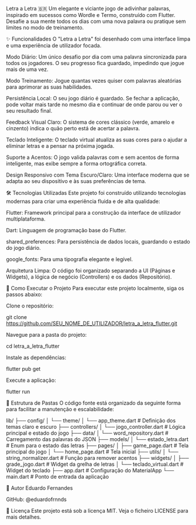 Letra a Letra 🇧🇷
Um elegante e viciante jogo de adivinhar palavras, inspirado em sucessos como Wordle e Termo, construído com Flutter. Desafie a sua mente todos os dias com uma nova palavra ou pratique sem limites no modo de treinamento.

✨ Funcionalidades
O "Letra a Letra" foi desenhado com uma interface limpa e uma experiência de utilizador focada.

Modo Diário: Um único desafio por dia com uma palavra sincronizada para todos os jogadores. O seu progresso fica guardado, impedindo que jogue mais de uma vez.

Modo Treinamento: Jogue quantas vezes quiser com palavras aleatórias para aprimorar as suas habilidades.

Persistência Local: O seu jogo diário é guardado. Se fechar a aplicação, pode voltar mais tarde no mesmo dia e continuar de onde parou ou ver o seu resultado final.

Feedback Visual Claro: O sistema de cores clássico (verde, amarelo e cinzento) indica o quão perto está de acertar a palavra.

Teclado Inteligente: O teclado virtual atualiza as suas cores para o ajudar a eliminar letras e a pensar na próxima jogada.

Suporte a Acentos: O jogo valida palavras com e sem acentos de forma inteligente, mas exibe sempre a forma ortográfica correta.

Design Responsivo com Tema Escuro/Claro: Uma interface moderna que se adapta ao seu dispositivo e às suas preferências de tema.

🛠️ Tecnologias Utilizadas
Este projeto foi construído utilizando tecnologias modernas para criar uma experiência fluida e de alta qualidade:

Flutter: Framework principal para a construção da interface de utilizador multiplataforma.

Dart: Linguagem de programação base do Flutter.

shared_preferences: Para persistência de dados locais, guardando o estado do jogo diário.

google_fonts: Para uma tipografia elegante e legível.

Arquitetura Limpa: O código foi organizado separando a UI (Páginas e Widgets), a lógica de negócio (Controllers) e os dados (Repositório).

🚀 Como Executar o Projeto
Para executar este projeto localmente, siga os passos abaixo:

Clone o repositório:

git clone https://github.com/SEU_NOME_DE_UTILIZADOR/letra_a_letra_flutter.git

Navegue para a pasta do projeto:

cd letra_a_letra_flutter

Instale as dependências:

flutter pub get

Execute a aplicação:

flutter run

📁 Estrutura de Pastas
O código fonte está organizado da seguinte forma para facilitar a manutenção e escalabilidade:

lib/
├── config/
│   └── theme/
│       └── app_theme.dart   # Definição dos temas claro e escuro
├── controllers/
│   └── jogo_controller.dart # Lógica principal e estado do jogo
├── data/
│   └── word_repository.dart # Carregamento das palavras do JSON
├── models/
│   └── estado_letra.dart    # Enum para o estado das letras
├── pages/
│   ├── game_page.dart       # Tela principal do jogo
│   └── home_page.dart       # Tela inicial
├── utils/
│   └── string_normalizer.dart # Função para remover acentos
├── widgets/
│   ├── grade_jogo.dart      # Widget da grelha de letras
│   └── teclado_virtual.dart # Widget do teclado
├── app.dart                 # Configuração do MaterialApp
└── main.dart                # Ponto de entrada da aplicação

👤 Autor
Eduardo Fernandes

GitHub: @eduardofrnnds

📜 Licença
Este projeto está sob a licença MIT. Veja o ficheiro LICENSE para mais detalhes.
